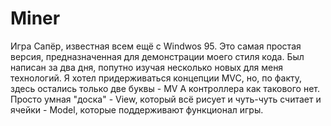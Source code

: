 # Miner
Игра Сапёр, известная всем ещё с Windwos 95.
Это самая простая версия, предназначенная для демонстрации моего стиля кода.
Был написан за два дня, попутно изучая несколько новых для меня технологий.
Я хотел придерживаться концепции MVC, но, по факту, здесь остались только две буквы - MV
А контроллера как такового нет. Просто умная "доска" - View, который всё рисует и чуть-чуть считает
и ячейки - Model, которые поддерживают функционал игры.
